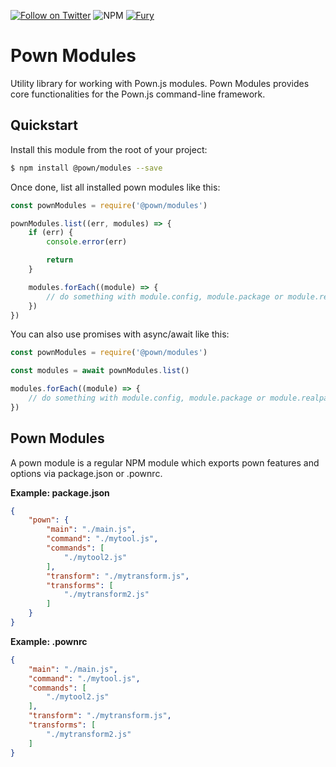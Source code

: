 [![Follow on Twitter](https://img.shields.io/twitter/follow/pownjs.svg?logo=twitter)](https://twitter.com/pownjs)
![NPM](https://img.shields.io/npm/v/@pown/modules.svg)
[![Fury](https://img.shields.io/badge/version-2x%20Fury-red.svg)](https://github.com/pownjs/lobby)

# Pown Modules

Utility library for working with Pown.js modules. Pown Modules provides core functionalities for the Pown.js command-line framework.

## Quickstart

Install this module from the root of your project:

```sh
$ npm install @pown/modules --save
```

Once done, list all installed pown modules like this:

```js
const pownModules = require('@pown/modules')

pownModules.list((err, modules) => {
    if (err) {
        console.error(err)

        return
    }

    modules.forEach((module) => {
        // do something with module.config, module.package or module.realpath
    })
})
```

You can also use promises with async/await like this:

```js
const pownModules = require('@pown/modules')

const modules = await pownModules.list()

modules.forEach((module) => {
    // do something with module.config, module.package or module.realpath
})
```

## Pown Modules

A pown module is a regular NPM module which exports pown features and options via package.json or .pownrc.

**Example: package.json**

```json
{
    "pown": {
        "main": "./main.js",
        "command": "./mytool.js",
        "commands": [
            "./mytool2.js"
        ],
        "transform": "./mytransform.js",
        "transforms": [
            "./mytransform2.js"
        ]
    }
}
```

**Example: .pownrc**

```json
{
    "main": "./main.js",
    "command": "./mytool.js",
    "commands": [
        "./mytool2.js"
    ],
    "transform": "./mytransform.js",
    "transforms": [
        "./mytransform2.js"
    ]
}
```
